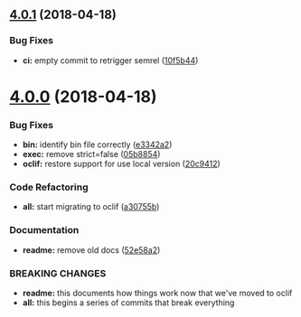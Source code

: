 <a name="4.0.1"></a>
## [4.0.1](https://github.com/ianwremmel/clark/compare/v4.0.0...v4.0.1) (2018-04-18)


### Bug Fixes

* **ci:** empty commit to retrigger semrel ([10f5b44](https://github.com/ianwremmel/clark/commit/10f5b44))

<a name="4.0.0"></a>
# [4.0.0](https://github.com/ianwremmel/clark/compare/v3.3.4...v4.0.0) (2018-04-18)


### Bug Fixes

* **bin:** identify bin file correctly ([e3342a2](https://github.com/ianwremmel/clark/commit/e3342a2))
* **exec:** remove strict=false ([05b8854](https://github.com/ianwremmel/clark/commit/05b8854))
* **oclif:** restore support for use local version ([20c9412](https://github.com/ianwremmel/clark/commit/20c9412))


### Code Refactoring

* **all:** start migrating to oclif ([a30755b](https://github.com/ianwremmel/clark/commit/a30755b))


### Documentation

* **readme:** remove old docs ([52e58a2](https://github.com/ianwremmel/clark/commit/52e58a2))


### BREAKING CHANGES

* **readme:** this documents how things work now that we've moved to
oclif
* **all:** this begins a series of commits that break everything
